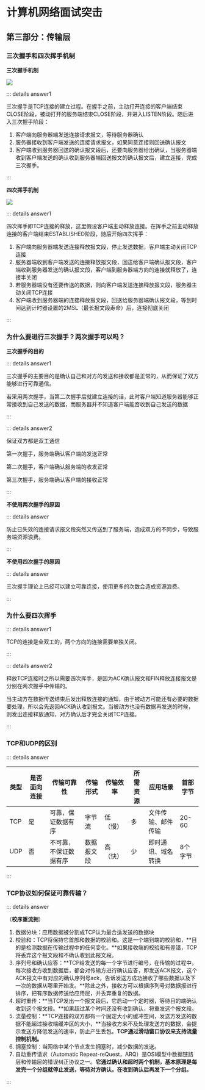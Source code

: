# 计算机网络面试突击

## 第三部分：传输层

### 三次握手和四次挥手机制

**三次握手机制**

![](https://cdn.jsdelivr.net/gh/River-Cold/vuepress-theme-hope-image/img/三次握手.png)

::: details answer1

三次握手是TCP连接的建立过程。在握手之前，主动打开连接的客户端结束CLOSE阶段，被动打开的服务端结束CLOSE阶段，并进入LISTEN阶段。随后进入三次握手阶段：

1. 客户端向服务器端发送连接请求报文，等待服务器确认
2. 服务器接收到客户端发送的连接请求报文，如果同意连接则回送确认报文
3. 客户端收到服务器回送的确认报文段后，还要向服务器给出确认，当服务器端收到客户端发送的确认收到服务器端回送报文的确认报文后，建立连接，完成三次握手。

:::

**四次挥手机制**

![](https://cdn.jsdelivr.net/gh/River-Cold/vuepress-theme-hope-image/img/四次挥手.png)

::: details answer1

四次挥手即TCP连接的释放，这里假设客户端主动释放连接。在挥手之前主动释放连接的客户端结束ESTABLISHED阶段，随后开始四次挥手：

1. 客户端向服务器端发送连接释放报文段，停止发送数据，客户端主动关闭TCP连接
2. 服务器端收到客户端发送的连接释放报文段，回送给客户端确认报文段，客户端收到服务器发送的确认报文段，客户端到服务器端方向的连接就释放了，连接半关闭
3. 若服务器端没有还要传送的数据，则向客户端发送连接释放报文段，服务器主动关闭TCP连接
4. 客户端收到服务器端的连接释放报文段，回送给服务器端确认报文段，等到时间达到计时器设置的2MSL（最长报文段寿命）后，连接彻底关闭

:::

### 为什么要进行三次握手？两次握手可以吗？

**三次握手的目的**

::: details answer1

三次握手的主要目的是确认自己和对方的发送和接收都是正常的，从而保证了双方能够进行可靠通信。

若采用两次握手，当第二次握手后就建立连接的话，此时客户端知道服务器能够正常接收到自己发送的数据，而服务器并不知道客户端能否收到自己发送的数据

:::

::: details answer2

保证双方都是双工通信

第一次握手，服务端确认客户端的发送正常

第二次握手，客户端确认服务端的收发正常

第三次握手，服务端确认客户端的接收正常

:::

**不使用两次握手的原因**

::: details answer

防止已失效的连接请求报文段突然又传送到了服务端，造成双方的不同步，导致服务端资源浪费。

:::

**不使用四次握手的原因**

::: details answer

三次握手理论上已经可以建立可靠连接，使用更多的次数会造成资源浪费。

:::

### 为什么要四次挥手

::: details answer1

TCP的连接是全双工的，两个方向的连接需要单独关闭。

:::

::: details answer2

释放TCP连接时之所以需要四次挥手，是因为ACK确认报文和FIN释放连接报文是分别在两次握手中传输的。

当主动方在数据传送结束后发出释放连接的通知，由于被动方可能还有必要的数据要处理，所以会先返回ACK确认收到报文。当被动方也没有数据再发送的时候，则发出连接释放通知，对方确认后才完全关闭TCP连接。

:::

### TCP和UDP的区别

::: details answer

| 类型 | 是否面向连接 | 传输可靠性             | 传输形式   | 传输效率 | 所需资源 | 应用场景           | 首部字节 |
| ---- | ------------ | ---------------------- | ---------- | -------- | -------- | ------------------ | -------- |
| TCP  | 是           | 可靠，保证数据有序     | 字节流     | 低（慢） | 多       | 文件传输、邮件传输 | 20-60    |
| UDP  | 否           | 不可靠，不保证数据有序 | 数据报文段 | 高（快） | 少       | 即时通讯、域名转换 | 8个字节  |

:::

### TCP协议如何保证可靠传输？

::: details answer

（**校序重流拥**）

1. 数据分块：应用数据被分割成TCP认为最合适发送的数据块
2. 校验和：TCP将保持它首部和数据的校验和。这是一个端到端的校验和，**目的是检测数据在传输过程中的任何变化。**如果接收端的校验和有差错，TCP将丢弃这个报文段和不确认收到此报文段。
3. 序列号和确认应答：**TCP给发送的每一个字节进行编号，在传输的过程中，每次接收方收到数据后，都会对传输方进行确认应答，即发送ACK报文，这个ACK报文中有对应的确认序列号ack，告诉发送方成功接收了哪些数据以及下一次的数据从哪里开始发。**除此之外，接收方可以根据序列号对数据报进行排序，把有序数据传送给应用层，并丢弃重复的数据。
4. 超时重传：**当TCP发出一个报文段后，它启动一个定时器，等待目的端确认收到这个报文段。**如果超过某个时间还没有收到确认，将重发这个报文段。
5. 流量控制：**TCP连接的双方都有一个固定大小的缓冲空间，发送方发送的数据不能超过接收端缓冲区的大小，**当接收方来不及处理发送方的数据，会提示发送方降低发送的速率，防止产生丢包。**TCP通过滑动窗口协议来支持流量控制机制。**
6. 拥塞控制：当网络中某个节点发生拥塞时，减少数据的发送。
7. 自动重传请求（Automatic Repeat-reQuest，ARQ）是OSI模型中数据链路层和传输层的错误纠正协议之一。**它通过确认和超时两个机制，基本原理是每发完一个分组就停止发送，等待对方确认。在收到确认后再发下一个分组。**

:::

